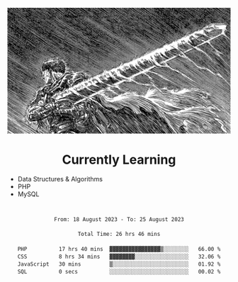 <!-- Profile image -->
<p align="center">
 <img src="assets/bpD2ohb.png" width="1080px">
</p>
<!-- Profile image end -->

<!-- Currently learning -->
<h1 align="center">Currently Learning </h1>

* Data Structures & Algorithms
* PHP
* MySQL 
#
<!-- Currently learning end -->

<div align="center">
<!--START_SECTION:waka-->

```txt
From: 18 August 2023 - To: 25 August 2023

Total Time: 26 hrs 46 mins

PHP          17 hrs 40 mins  ▓▓▓▓▓▓▓▓▓▓▓▓▓▓▓▓▒░░░░░░░░   66.00 %
CSS          8 hrs 34 mins   ▓▓▓▓▓▓▓▓░░░░░░░░░░░░░░░░░   32.06 %
JavaScript   30 mins         ▒░░░░░░░░░░░░░░░░░░░░░░░░   01.92 %
SQL          0 secs          ░░░░░░░░░░░░░░░░░░░░░░░░░   00.02 %
```

<!--END_SECTION:waka-->
</div>
